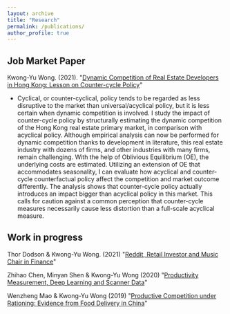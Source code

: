 ```yaml
---
layout: archive
title: "Research"
permalink: /publications/
author_profile: true
---
```


<!-- {% if author.googlescholar %}
  You can also find my articles on <u><a href="{{author.googlescholar}}">my Google Scholar profile</a>.</u>
{% endif %}

{% include base_path %}

{% for post in site.publications reversed %}
  {% include archive-single.html %}
{% endfor %} -->

## Job Market Paper
Kwong-Yu Wong. (2021). &quot;[Dynamic Competition of Real Estate Developers in Hong Kong: Lesson on Counter-cycle Policy](http://academicpages.github.io/files/paper1.pdf)&quot; 

 * Cyclical, or counter-cyclical, policy tends to be regarded as less disruptive to the market than universal/acyclical policy, but it is less certain when dynamic competition is involved. I study the impact of counter-cycle policy by structurally estimating the dynamic competition of the Hong Kong real estate primary market, in comparison with acyclical policy. Although empirical analysis can now be performed for dynamic competition thanks to development in literature, this real estate industry with dozens of firms, and other industries with many firms, remain challenging. With the help of Oblivious Equilibrium (OE), the underlying costs are estimated. Utilizing an extension of OE that accommodates seasonality, I can evaluate how acyclical and counter-cycle counterfactual policy affect the competition and market outcome differently. The analysis shows that counter-cycle policy actually introduces an impact bigger than acyclical policy in this market. This calls for caution against a common perception that counter-cycle measures necessarily cause less distortion than a full-scale acyclical measure.


## Work in progress
Thor Dodson & Kwong-Yu Wong. (2021) &quot;[Reddit, Retail Investor and Music Chair in Finance]()&quot; 

Zhihao Chen, Minyan Shen & Kwong-Yu Wong (2020) &quot;[Productivity Measurement, Deep Learning and Scanner Data]()&quot; 

Wenzheng Mao & Kwong-Yu Wong (2019) &quot;[Productive Competition under Rationing: Evidence from Food Delivery in China]()&quot; 
